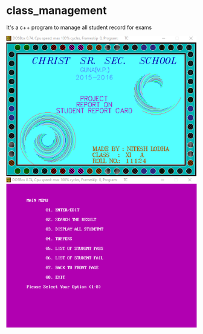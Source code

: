 # class_management
 
It's a c++ program to manage all student record for exams


![](https://github.com/neta000/class_management/blob/master/screen_shot1.png)
![](https://github.com/neta000/class_management/blob/master/screen_shot2.png)
